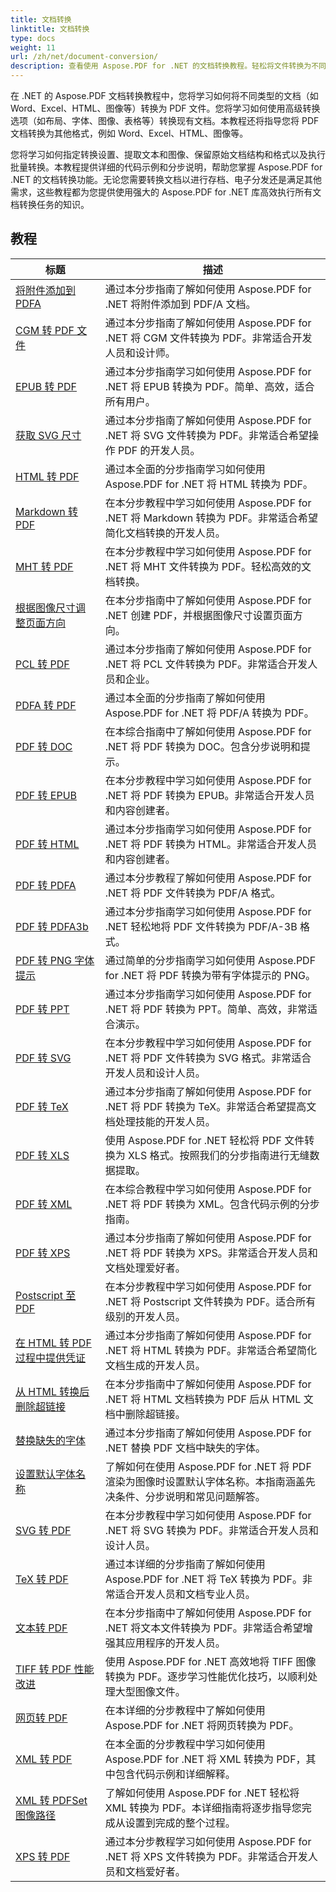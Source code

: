 ```yaml
---
title: 文档转换
linktitle: 文档转换
type: docs
weight: 11
url: /zh/net/document-conversion/
description: 查看使用 Aspose.PDF for .NET 的文档转换教程。轻松将文件转换为不同的格式。
---
```

在 .NET 的 Aspose.PDF 文档转换教程中，您将学习如何将不同类型的文档（如 Word、Excel、HTML、图像等）转换为 PDF 文件。您将学习如何使用高级转换选项（如布局、字体、图像、表格等）转换现有文档。本教程还将指导您将 PDF 文档转换为其他格式，例如 Word、Excel、HTML、图像等。 

您将学习如何指定转换设置、提取文本和图像、保留原始文档结构和格式以及执行批量转换。本教程提供详细的代码示例和分步说明，帮助您掌握 Aspose.PDF for .NET 的文档转换功能。无论您需要转换文档以进行存档、电子分发还是满足其他需求，这些教程都为您提供使用强大的 Aspose.PDF for .NET 库高效执行所有文档转换任务的知识。

## 教程
| 标题 | 描述 |
| --- | --- | 
| [将附件添加到 PDFA](./add-attachment-to-pdfa/) | 通过本分步指南了解如何使用 Aspose.PDF for .NET 将附件添加到 PDF/A 文档。 |  
| [CGM 转 PDF 文件](./cgm-to-pdf/) | 通过本分步指南了解如何使用 Aspose.PDF for .NET 将 CGM 文件转换为 PDF。非常适合开发人员和设计师。 |  
| [EPUB 转 PDF](./epub-to-pdf/) | 通过本分步指南学习如何使用 Aspose.PDF for .NET 将 EPUB 转换为 PDF。简单、高效，适合所有用户。 |  
| [获取 SVG 尺寸](./get-svg-dimensions/) | 通过本分步指南了解如何使用 Aspose.PDF for .NET 将 SVG 文件转换为 PDF。非常适合希望操作 PDF 的开发人员。 |  
| [HTML 转 PDF](./html-to-pdf/) | 通过本全面的分步指南学习如何使用 Aspose.PDF for .NET 将 HTML 转换为 PDF。 |  
| [Markdown 转 PDF](./markdown-to-pdf/) | 在本分步教程中学习如何使用 Aspose.PDF for .NET 将 Markdown 转换为 PDF。非常适合希望简化文档转换的开发人员。 |  
| [MHT 转 PDF](./mht-to-pdf/) | 在本分步教程中学习如何使用 Aspose.PDF for .NET 将 MHT 文件转换为 PDF。轻松高效的文档转换。 |  
| [根据图像尺寸调整页面方向](./page-orientation-according-image-dimensions/) | 在本分步指南中了解如何使用 Aspose.PDF for .NET 创建 PDF，并根据图像尺寸设置页面方向。 |  
| [PCL 转 PDF](./pcl-to-pdf/) | 通过本分步指南了解如何使用 Aspose.PDF for .NET 将 PCL 文件转换为 PDF。非常适合开发人员和企业。 |  
| [PDFA 转 PDF](./pdfa-to-pdf/) | 通过本全面的分步指南了解如何使用 Aspose.PDF for .NET 将 PDF/A 转换为 PDF。 |  
| [PDF 转 DOC](./pdf-to-doc/) | 在本综合指南中了解如何使用 Aspose.PDF for .NET 将 PDF 转换为 DOC。包含分步说明和提示。  |  
| [PDF 转 EPUB](./pdf-to-epub/) | 在本分步教程中学习如何使用 Aspose.PDF for .NET 将 PDF 转换为 EPUB。非常适合开发人员和内容创建者。 |  
| [PDF 转 HTML](./pdf-to-html/) | 通过本分步指南学习如何使用 Aspose.PDF for .NET 将 PDF 转换为 HTML。非常适合开发人员和内容创建者。 |  
| [PDF 转 PDFA](./pdf-to-pdfa/) | 通过本分步教程了解如何使用 Aspose.PDF for .NET 将 PDF 文件转换为 PDF/A 格式。 |  
| [PDF 转 PDFA3b](./pdf-to-pdfa3b/) | 通过本分步指南学习如何使用 Aspose.PDF for .NET 轻松地将 PDF 文件转换为 PDF/A-3B 格式。 |  
| [PDF 转 PNG 字体提示](./pdf-to-png-font-hinting/) | 通过简单的分步指南学习如何使用 Aspose.PDF for .NET 将 PDF 转换为带有字体提示的 PNG。 |  
| [PDF 转 PPT](./pdf-to-ppt/) | 通过本分步指南学习如何使用 Aspose.PDF for .NET 将 PDF 转换为 PPT。简单、高效，非常适合演示。 |  
| [PDF 转 SVG](./pdf-to-svg/) | 在本分步教程中学习如何使用 Aspose.PDF for .NET 将 PDF 文件转换为 SVG 格式。非常适合开发人员和设计人员。 |  
| [PDF 转 TeX](./pdf-to-tex/) | 通过本分步指南了解如何使用 Aspose.PDF for .NET 将 PDF 转换为 TeX。非常适合希望提高文档处理技能的开发人员。 |  
| [PDF 转 XLS](./pdf-to-xls/) | 使用 Aspose.PDF for .NET 轻松将 PDF 文件转换为 XLS 格式。按照我们的分步指南进行无缝数据提取。 |  
| [PDF 转 XML](./pdf-to-xml/) | 在本综合教程中学习如何使用 Aspose.PDF for .NET 将 PDF 转换为 XML。包含代码示例的分步指南。 |  
| [PDF 转 XPS](./pdf-to-xps/) | 通过本分步指南了解如何使用 Aspose.PDF for .NET 将 PDF 转换为 XPS。非常适合开发人员和文档处理爱好者。 |  
| [Postscript 至 PDF](./postscript-to-pdf/) | 在本分步教程中学习如何使用 Aspose.PDF for .NET 将 Postscript 文件转换为 PDF。适合所有级别的开发人员。 |  
| [在 HTML 转 PDF 过程中提供凭证](./provide-credentials-during-html-to-pdf/) | 通过本分步指南了解如何使用 Aspose.PDF for .NET 将 HTML 转换为 PDF。非常适合希望简化文档生成的开发人员。 |  
| [从 HTML 转换后删除超链接](./remove-hyperlinks-after-converting-from-html/) | 在本分步指南中了解如何使用 Aspose.PDF for .NET 将 HTML 文档转换为 PDF 后从 HTML 文档中删除超链接。 |  
| [替换缺失的字体](./replace-missing-fonts/) | 通过本分步指南了解如何使用 Aspose.PDF for .NET 替换 PDF 文档中缺失的字体。 |  
| [设置默认字体名称](./set-default-font-name/) | 了解如何在使用 Aspose.PDF for .NET 将 PDF 渲染为图像时设置默认字体名称。本指南涵盖先决条件、分步说明和常见问题解答。 |  
| [SVG 转 PDF](./svg-to-pdf/) | 在本分步教程中学习如何使用 Aspose.PDF for .NET 将 SVG 转换为 PDF。非常适合开发人员和设计人员。 |  
| [TeX 转 PDF](./tex-to-pdf/) | 通过本详细的分步指南了解如何使用 Aspose.PDF for .NET 将 TeX 转换为 PDF。非常适合开发人员和文档专业人员。 |  
| [文本转 PDF](./text-to-pdf/) | 在本分步指南中了解如何使用 Aspose.PDF for .NET 将文本文件转换为 PDF。非常适合希望增强其应用程序的开发人员。 |  
| [TIFF 转 PDF 性能改进](./tiff-to-pdf-performance-improvement/) | 使用 Aspose.PDF for .NET 高效地将 TIFF 图像转换为 PDF。逐步学习性能优化技巧，以顺利处理大型图像文件。 |  
| [网页转 PDF](./web-page-to-pdf/) | 在本详细的分步教程中了解如何使用 Aspose.PDF for .NET 将网页转换为 PDF。 |  
| [XML 转 PDF](./xml-to-pdf/) | 在本全面的分步教程中学习如何使用 Aspose.PDF for .NET 将 XML 转换为 PDF，其中包含代码示例和详细解释。 |  
| [XML 转 PDFSet 图像路径](./xml-to-pdfset-image-path/) | 了解如何使用 Aspose.PDF for .NET 轻松将 XML 转换为 PDF。本详细指南将逐步指导您完成从设置到完成的整个过程。 |  
| [XPS 转 PDF](./xps-to-pdf/) | 通过本分步教程学习如何使用 Aspose.PDF for .NET 将 XPS 文件转换为 PDF。非常适合开发人员和文档爱好者。 |  